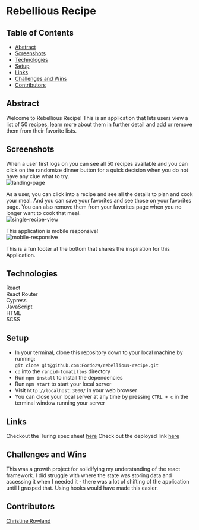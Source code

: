 # Rebellious Recipe
  
## Table of Contents
- [Abstract](#abstract)
- [Screenshots](#screenshots)
- [Technologies](#technologies)
- [Setup](#setup)
- [Links](#links)
- [Challenges and Wins](#challenges-and-wins)
- [Contributors](#contributors)

## Abstract

Welcome to Rebellious Recipe! This is an application that lets users view a list of 50 recipes, learn more about them in further detail and add or remove them from their favorite lists.

## Screenshots  

When a user first logs on you can see all 50 recipes available and you can click on the randomize dinner button for a quick decision when you do not have any clue what to try.   
![landing-page](https://media.giphy.com/media/YWk9rRgZbS0UB4Ltfm/giphy.gif)

As a user, you can click into a recipe and see all the details to plan and cook your meal.  And you can save your favorites and see those on your favorites page. You can also remove them from your favorites page when you no longer want to cook that meal.  
![single-recipe-view](https://media.giphy.com/media/gbHTKT5hcr0auvLvGy/giphy.gif)

This application is mobile responsive!  
![mobile-responsive](https://media.giphy.com/media/Mq9uqftAyfPVXCsbtB/giphy.gif)

This is a fun footer at the bottom that shares the inspiration for this Application.

   
## Technologies 
React  
React Router  
Cypress  
JavaScript  
HTML  
SCSS  

## Setup 
  
- In your terminal, clone this repository down to your local machine by running:  
  `git clone git@github.com:Fordo29/rebellious-recipe.git`  
- `cd` into the `rancid-tomatillos` directory
- Run `npm install` to install the dependencies
- Run `npm start` to start your local server  
- Visit `http://localhost:3000/` in your web browser
- You can close your local server at any time by pressing `CTRL + c` in the terminal window running your server
   
## Links  
Checkout the Turing spec sheet [here](https://frontend.turing.edu/projects/module-3/showcase.html)
Check out the deployed link [here](https://fussy-foodie.herokuapp.com/)

## Challenges and Wins  
This was a growth project for solidifying my understanding of the react framework.  I did struggle with where the state was storing data and accessing it when I needed it - there was a lot of shifting of the application until I grasped that.  Using hooks would have made this easier.

## Contributors    
[Christine Rowland](https://github.com/Fordo29)

